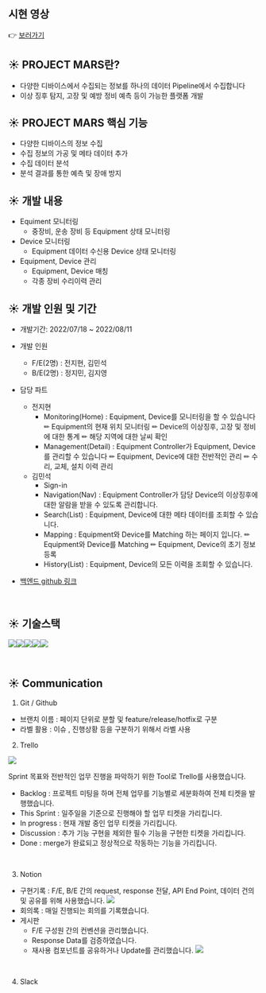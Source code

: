 ## 시현 영상

👉 [보러가기]()
<br />

## ☀️ PROJECT MARS란?

- 다양한 디바이스에서 수집되는 정보를 하나의 데이터 Pipeline에서 수집합니다
- 이상 징후 탐지, 고장 및 예방 정비 예측 등이 가능한 플랫폼 개발

## ☀️ PROJECT MARS 핵심 기능

- 다양한 디바이스의 정보 수집
- 수집 정보의 가공 및 메타 데이터 추가
- 수집 데이터 분석
- 분석 결과를 통한 예측 및 장애 방지
  <br />

## ☀️ 개발 내용

- Equiment 모니터링
  - 중장비, 운송 장비 등 Equipment 상태 모니터링
- Device 모니터링
  - Equipment 데이터 수신용 Device 상태 모니터링
- Equipment, Device 관리
  - Equipment, Device 매칭
  - 각종 장비 수리이력 관리

## ☀️ 개발 인원 및 기간

- 개발기간: 2022/07/18 ~ 2022/08/11

- 개발 인원

  - F/E(2명) : 전지현, 김민석
  - B/E(2명) : 정지민, 김지영

- 담당 파트

  - 전지현
    - Monitoring(Home) : Equipment, Device를 모니터링을 할 수 있습니다
      ✏︎ Equipment의 현재 위치 모니터링
      ✏︎ Device의 이상징후, 고장 및 정비에 대한 통계
      ✏︎ 해당 지역에 대한 날씨 확인
    - Management(Detail) : Equipment Controller가 Equipment, Device를 관리할 수 있습니다
      ✏︎ Equipment, Device에 대한 전반적인 관리
      ✏︎ 수리, 교체, 설치 이력 관리
  - 김민석
    - Sign-in
    - Navigation(Nav) : Equipment Controller가 담당 Device의 이상징후에 대한 알람을 받을 수 있도록 관리합니다.
    - Search(List) : Equipment, Device에 대한 메타 데이터를 조회할 수 있습니다.
    - Mapping : Equipment와 Device를 Matching 하는 페이지 입니다.
      ✏︎ Equipment와 Device를 Matching
      ✏︎ Equipment, Device의 초기 정보 등록
    - History(List) : Equipment, Device의 모든 이력을 조회할 수 있습니다.

- [백엔드 github 링크](https://github.com/jiminnote/Mars_project)

<br />

## ☀️ 기술스택

<img src="https://img.shields.io/badge/react-61DAFB?style=flat-square&logo=react&logoColor=white"/><img src="https://img.shields.io/badge/TypeScript-3178C6?style=flat-square&logo=TypeScript&logoColor=white"/><img src="https://img.shields.io/badge/MobX-FF9955?style=flat-square&logo=MobX&logoColor=white"/><img src="https://img.shields.io/badge/ReactRouter-CA4245?style=flat-square&logo=ReactRouter&logoColor=white"/><img src="https://img.shields.io/badge/TailwindCSS-06B6D4?style=flat-square&logo=TailwindCSS&logoColor=white"/>

<br />

## ☀️ Communication

1. Git / Github

- 브랜치 이름 : 페이지 단위로 분할 및 feature/release/hotfix로 구분
- 라벨 활용 : 이슈 , 진행상황 등을 구분하기 위해서 라벨 사용

2. Trello

<img src="https://user-images.githubusercontent.com/90183279/185532611-55df683d-4df3-4e8c-a0f0-c6028a1aae9d.png"/>

Sprint 목표와 전반적인 업무 진행을 파악하기 위한 Tool로 Trello를 사용했습니다.

- Backlog : 프로젝트 미팅을 하며 전체 업무를 기능별로 세분화하여 전체 티켓을 발행했습니다.
- This Sprint : 일주일을 기준으로 진행해야 할 업무 티켓을 가리킵니다.
- In progress : 현재 개발 중인 업무 티켓을 가리킵니다.
- Discussion : 추가 기능 구현을 제외한 필수 기능을 구현한 티켓을 가리킵니다.
- Done : merge가 완료되고 정상적으로 작동하는 기능을 가리킵니다.

<br />

3. Notion

- 구현기록 : F/E, B/E 간의 request, response 전달, API End Point, 데이터 건의 및 공유를 위해 사용했습니다.
  <img src="https://user-images.githubusercontent.com/90183279/185533039-d237f902-167a-4bf0-9498-c05bd7bbd8b5.png"/>
- 회의록 : 매일 진행되는 회의를 기록했습니다.
- 게시판
  - F/E 구성원 간의 컨벤션을 관리했습니다.
  - Response Data를 검증하였습니다.
  - 재사용 컴포넌트를 공유하거나 Update를 관리했습니다.
    <img src="https://user-images.githubusercontent.com/90183279/185535833-ecaf6250-4e29-4a0a-a8bc-ba19b970c60f.png"/>

<br />

4. Slack
